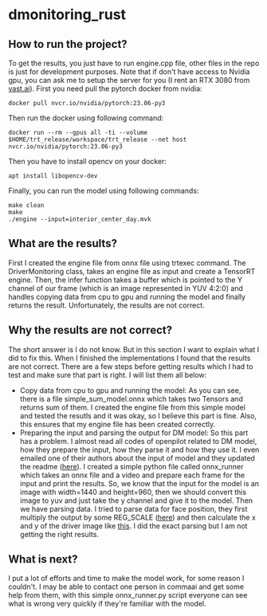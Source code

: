 # dmonitoring_rust

## How to run the project?
To get the results, you just have to run engine.cpp file, other files in the repo is just for development purposes. Note that if don't have access to Nvidia gpu, you can ask me to setup the server for you (I rent an RTX 3080 from [vast.ai](https://vast.ai)). First you need pull the pytorch docker from nvidia: 

```
docker pull nvcr.io/nvidia/pytorch:23.06-py3
```

Then run the docker using following command: 

```
docker run --rm --gpus all -ti --volume $HOME/trt_release/workspace/trt_release --net host nvcr.io/nvidia/pytorch:23.06-py3
```

Then you have to install opencv on your docker: 

```
apt install libopencv-dev
```

Finally, you can run the model using following commands:

```
make clean
make
./engine --input=interior_center_day.mvk
```

## What are the results?

First I created the engine file from onnx file using trtexec command. The DriverMonitoring class, takes an engine file as input and create a TensorRT engine. Then, the infer function takes a buffer which is pointed to the Y channel of our frame (which is an image represented in YUV 4:2:0) and handles copying data from cpu to gpu and running the model and finally returns the result. Unfortunately, the results are not correct. 

## Why the results are not correct? 

The short answer is I do not know. But in this section I want to explain what I did to fix this. When I finished the implementations I found that the results are not correct. There are a few steps before getting results which I had to test and make sure that part is right. I will list them all below: 

* Copy data from cpu to gpu and running the model: As you can see, there is a file simple_sum_model.onnx which takes two Tensors and returns sum of them. I created the engine file from this simple model and tested the resutls and it was okay, so I believe this part is fine. Also, this ensures that my engine file has been created correctly. 
* Preparing the input and parsing the output for DM model: So this part has a problem. I almost read all codes of openpilot related to DM model, how they prepare the input, how they parse it and how they use it. I even emailed one of their authors about the input of model and they updated the readme ([here](https://github.com/commaai/openpilot/pull/29188)). I created a simple python file called onnx_runner which takes an onnx file and a video and prepare each frame for the input and print the results. So, we know that the input for the model is an image with width=1440 and height=960, then we should convert this image to yuv and just take the y channel and give it to the model. Then we have parsing data. I tried to parse data for face position, they first multiply the output by some REG_SCALE ([here](https://github.com/commaai/openpilot/blob/1e1cc638d8e9fa408a02a57d689c13c2219d823d/selfdrive/modeld/models/dmonitoring.cc#L34)) and then calculate the x and y of the driver image like [this](https://github.com/commaai/openpilot/blob/1e1cc638d8e9fa408a02a57d689c13c2219d823d/selfdrive/monitoring/driver_monitor.py#L84). I did the exact parsing but I am not getting the right results. 

## What is next? 
I put a lot of efforts and time to make the model work, for some reason I couldn't. I may be able to contact one person in commaai and get some help from them, with this simple onnx_runner.py script everyone can see what is wrong very quickly if they're familiar with the model. 
